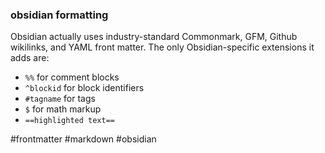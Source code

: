 ### obsidian formatting
Obsidian actually uses industry-standard Commonmark, GFM, Github wikilinks, and YAML front matter. The only Obsidian-specific extensions it adds are:
-   `%%` for comment blocks
-   `^blockid` for block identifiers
-   `#tagname` for tags
-   `$` for math markup
-   `==highlighted text==`

#frontmatter #markdown #obsidian 